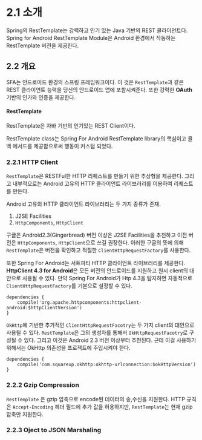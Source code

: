 # 2.1 소개

Spring의 RestTemplate는 강력하고 인기 있는 Java 기반의 REST 클라이언트다. Spring for Android RestTemplate Module은 Android 환경에서 작동하는 RestTemplate 버전을 제공한다.

## 2.2 개요

SFA는 안드로이드 환경의 스프링 프레임워크이다. 이 것은 `RestTemplate`과 같은 REST 클라이언트 능력을 당신의 안드로이드 앱에 포함시켜준다. 또한 강력한 **OAuth**기반의 인가와 인증을 제공한다.
#### RestTemplate
RestTemplate은 자바 기반의 인기있는 REST Client이다.

RestTemplate class는 Spring For Android RestTemplate library의 핵심이고 콜백 메서드를 제공함으로써 행동이 커스텀 되었다.

### 2.2.1 HTTP Client
`RestTemplate`은 RESTFul한 HTTP 리퀘스트를 만들기 위한 추상형을 제공한다. 
그리고 내부적으로는 Android 고유의 HTTP 클라이언트 라이브러리를 이용하여 리퀘스트를 만든다.

Android 고유의 HTTP 클라이언트 라이브러리는 두 가지 종류가 존재.

1. J2SE Facilities
2. `HttpComponents`, `HttpClient`

구글은 Android2.3(Gingerbread) 버전 이상은 J2SE Facilities을 추천하고 이전 버전은 `HttpComponents`, `HttpClient`으로 쓰길 권장한다.
이러한 구글의 뜻에 의해 `RestTemplate`은 버전을 확인하고 적절한 `ClientHttpRequestFactory`를 사용한다.

또한 Spring For Android는 서트파티 HTTP 클라이언트 라이브러리를 제공한다. **HttpClient 4.3 for Android**은 모든 버전의 안드로이드를 지원하고 원시 client의 대안으로 사용될 수 있다. 
만약 Spring For Android가 Htp 4.3을 탐지하면 자동적으로 `ClientHttpRequestFactory`를 기본으로 설정할 수 있다.

```
dependencies {
    compile('org.apache.httpcomponents:httpclient-android:$httpClientVersion')
}
```

`OkHttp`에 기반한 추가적인 `ClientHttpRequestFacotry`는 두 가지 client의 대안으로 사용될 수 있다.
`RestTemplate`은 그의 생성자를 통해서 `OkHttpRequestFacotry`로 구성될 수 있다. 그리고 이것은 Android 2.3 버전 이상부터 추천된다. 근데 이걸 사용하기 위해서는 OkHttp 의존성을 프로젝트에 주입시켜야 한다.

```
dependencies {
    compile('com.squareup.okhttp:okhttp-urlconnection:$okHttpVersion')
}
```

### 2.2.2 Gzip Compression

`RestTemplate` 은 gzip 압축으로 encode된 데이터의 송,수신을 지원한다. HTTP 규격은 `Accept-Encoding` 헤더 필드에 추가 값을 허용하지만, `RestTemplate`는 현재 gzip 압축만 지원한다.

### 2.2.3 Oject to JSON Marshaling

